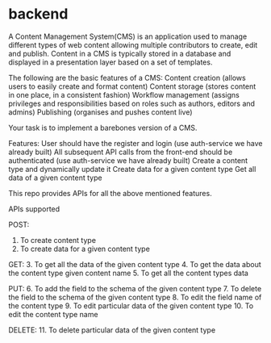 # backend

A Content Management System(CMS) is an application used to manage different types of web content allowing multiple contributors to create, edit and publish. Content in a CMS is typically stored in a database and displayed in a presentation layer based on a set of templates.

The following are the basic features of a CMS:
Content creation (allows users to easily create and format content)
Content storage (stores content in one place, in a consistent fashion)
Workflow management (assigns privileges and responsibilities based on roles such as authors, editors and admins)
Publishing (organises and pushes content live)

Your task is to implement a barebones version of a CMS.

Features:
User should have the register and login (use auth-service we have already built)
All subsequent API calls from the front-end should be authenticated (use auth-service we have already built)
Create a content type and dynamically update it
Create data for a given content type
Get all data of a given content type

This repo provides APIs for all the above mentioned features.


APIs supported

POST:
1. To create content type 
2. To create data for a given content type

GET:
3. To get all the data of the given content type
4. To get the data about the content type given content name
5. To get all the content types data

PUT:
6. To add the field to the schema of the given content type
7. To delete the field to the schema of the given content type
8. To edit the field name of the content type
9. To edit particular data of the given content type
10. To edit the content type name

DELETE:
11. To delete particular data of the given content type


